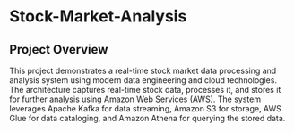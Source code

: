 # Stock-Market-Analysis

## Project Overview
This project demonstrates a real-time stock market data processing and analysis system using modern data engineering and cloud technologies. The architecture captures real-time stock data, processes it, and stores it for further analysis using Amazon Web Services (AWS). The system leverages Apache Kafka for data streaming, Amazon S3 for storage, AWS Glue for data cataloging, and Amazon Athena for querying the stored data.



